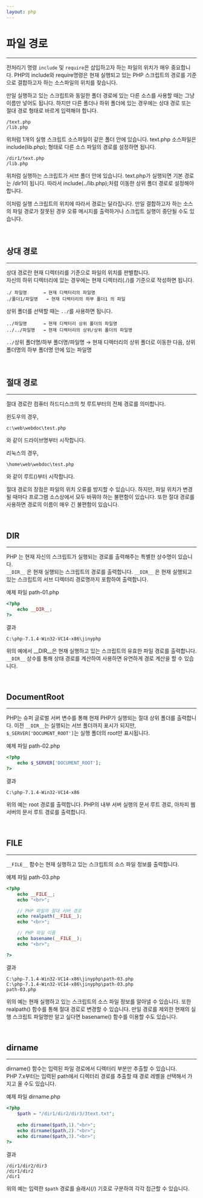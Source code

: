 ```yaml
---
layout: php
---
```


# 파일 경로
---
전처리기 명령 `include` 및 `require`은 삽입하고자 하는 파일의 위치가 매우 중요합니다. 
PHP의 include와 require명령은 현재 실행되고 있는 PHP 스크립트의 경로를 기준으로 결합하고자 하는 소스파일의 위치를 찾습니다.  

만일 실행하고 있는 스크립트와 동일한 폴더 경로에 있는 다른 소스를 사용할 때는 그냥 이름만 넣어도 됩니다. 
하지만 다른 폴더나 하위 폴더에 있는 경우에는 상대 경로 또는 절대 경로 형태로 바르게 입력해야 합니다.  

```
/text.php  
/lib.php  
```

위처럼 1개의 실행 스크립트 소스파일이 같은 폴더 안에 있습니다. 
text.php 소스파일은 include(lib.php); 형태로 다른 소스 파일의 경로를 설정하면 됩니다.  

```
/dir1/text.php  
/lib.php  
```

위처럼 실행하는 스크립트가 서브 폴더 안에 있습니다. text.php가 실행되면 기본 경로는 /dir1이 됩니다. 
따라서 include(../lib.php);처럼 이동한 상위 폴더 경로로 설정해야 합니다.  

이처럼 실행 스크립트의 위치에 따라서 경로는 달라집니다. 
만일 결합하고자 하는 소스의 파일 경로가 잘못된 경우 오류 메시지를 출력하거나 스크립트 실행이 중단될 수도 있습니다.  
 
<br>

## 상대 경로
---
상대 경로란 현재 디렉터리를 기준으로 파일의 위치를 판별합니다.  
자신의 하위 디렉터리에 있는 경우에는 현재 디렉터리(./)를 기준으로 작성하면 됩니다.  

```
./ 파일명 		→ 현재 디렉터리의 파일명  
./폴더1/파일명 	→ 현재 디렉터리의 하부 폴더1 의 파일  
```

상위 폴더를 선택할 때는 `../`를 사용하면 됩니다.  

```
../파일명		→ 현재 디렉터리 상위 폴더의 파일명  
../../파일명	→ 현재 디렉터리의 상위/상위 폴더의 파일명  
```

`../`상위 폴더명/하부 폴더명/파일명 → 현재 디렉터리의 상위 폴더로 이동한 다음, 상위 폴더명의 하부 폴더명 안에 있는 파일명  

<br>

## 절대 경로
---

절대 경로란 컴퓨터 하드디스크의 첫 루트부터의 전체 경로를 의미합니다.  

윈도우의 경우,  

```
c:\web\webdoc\test.php  
```

와 같이 드라이브명부터 시작합니다.  

리눅스의 경우,  

```
\home\web\webdoc\test.php  
```

와 같이 루트(\)부터 시작합니다.  

절대 경로의 장점은 파일의 위치 오류를 방지할 수 있습니다. 
하지만, 파일 위치가 변경될 때마다 프로그램 소스상에서 모두 바꿔야 하는 불편함이 있습니다. 
또한 절대 경로를 사용하면 경로의 이름이 매우 긴 불편함이 있습니다.  

<br>

## __DIR__
---
PHP 는 현재 자신의 스크립트가 실행되는 경로를 출력해주는 특별한 상수명이 있습니다.  
`__DIR__` 은 현재 실행되는 스크립트의 경로를 출력합니다. 
`__DIR__` 은 현재 실행되고 있는 스크립트의 서브 디렉터리 경로명까지 포함하여 출력합니다.  

예제 파일 path-01.php
```php
<?php
	echo __DIR__;
?>
```

결과
```
C:\php-7.1.4-Win32-VC14-x86\jinyphp
```

위의 예에서 __DIR__은 현재 실행하고 있는 스크립트의 유효한 파일 경로를 출력합니다. 
`__DIR__` 상수를 통해 상태 경로를 계산하여 사용하면 유연하게 경로 계산을 할 수 있습니다.  

<br>

## DocumentRoot
---
PHP는 슈퍼 글로벌 서버 변수를 통해 현재 PHP가 실행되는 절대 상위 폴더를 출력합니다.
이전 `__DIR__`는 실행되는 서브 폴더까지 표시가 되지만, `$_SERVER['DOCUMENT_ROOT']`는 실행 폴더의 root만 표시됩니다.  

예제 파일 path-02.php
```php
<?php
	echo $_SERVER['DOCUMENT_ROOT'];
?>
```

결과
```
C:\php-7.1.4-Win32-VC14-x86
```

위의 예는 root 경로를 출력합니다. 
PHP의 내부 서버 실행의 문서 루트 경로, 아차피 웹 서버의 문서 루트 경로를 출력합니다.  

<br>

## __FILE__
---

`__FILE__` 함수는 현재 실행하고 있는 스크립트의 소스 파일 정보를 출력합니다.  

예제 파일 path-03.php
```php
<?php
	echo __FILE__;
	echo "<br>";

	// PHP 파일의 절대 서버 경로
	echo realpath(__FILE__);
	echo "<br>";

	// PHP 파일 이름
	echo basename(__FILE__);
	echo "<br>";

?>
```

결과
```
C:\php-7.1.4-Win32-VC14-x86\jinyphp\path-03.php
C:\php-7.1.4-Win32-VC14-x86\jinyphp\path-03.php
path-03.php
```

위의 예는 현재 실행하고 있는 스크립트의 소스 파일 정보를 알아낼 수 있습니다. 
또한 realpath() 함수를 통해 절대 경로로 변경할 수 있습니다. 
만일 경로를 제외한 현재의 실행 스크립트 파일명만 알고 싶다면 basename() 함수를 이용할 수도 있습니다.  

<br>

## dirname
---

dirname() 함수는 입력된 파일 경로에서 디렉터리 부분만 추출할 수 있습니다.  
PHP 7.x부터는 입력된 path에서 디렉터리 경로를 추출할 때 경로  레벨을 선택해서 가지고 올 수도 있습니다.  

예제 파일 dirname.php
```php
<?php
	$path = "/dir1/dir2/dir3/3text.txt";
	
	echo dirname($path,1)."<br>";
	echo dirname($path,2)."<br>";
	echo dirname($path,3)."<br>";
?>
```

결과
```
/dir1/dir2/dir3
/dir1/dir2
/dir1
```

위의 예는 입력한 `$path` 경로를 슬래시(/) 기호로 구분하여 각각 접근할 수 있습니다.  

<br><br>